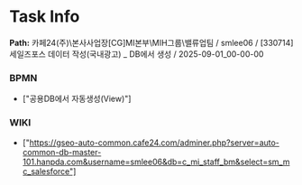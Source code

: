 # Task Info

**Path:** 카페24(주)\본사사업장\[CG]MI본부\MIH그룹\밸류업팀 / smlee06 / [330714] 세일즈포스 데이터 작성(국내광고) _ DB에서 생성 / 2025-09-01_00-00-00

### BPMN
- ["공용DB에서 자동생성(View)"]

### WIKI
- ["https://gseo-auto-common.cafe24.com/adminer.php?server=auto-common-db-master-101.hanpda.com&username=smlee06&db=c_mi_staff_bm&select=sm_mc_salesforce"]

